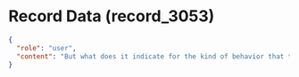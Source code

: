 # Record Data (record_3053)

```json
{
  "role": "user",
  "content": "But what does it indicate for the kind of behavior that this person showed at the workplace - how can someone behave like that? ask one of his reprots to fear another ? "
}
```
